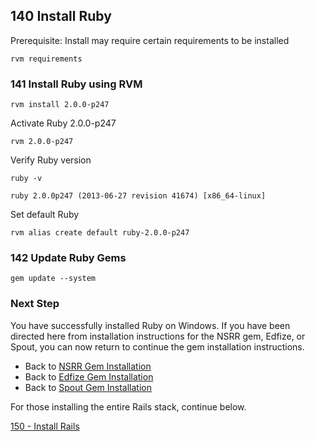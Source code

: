 ## 140 Install Ruby

Prerequisite: Install may require certain requirements to be installed

```
rvm requirements
```

### 141 Install Ruby using RVM

```
rvm install 2.0.0-p247
```

Activate Ruby 2.0.0-p247

```
rvm 2.0.0-p247
```

Verify Ruby version

```
ruby -v
```

```console
ruby 2.0.0p247 (2013-06-27 revision 41674) [x86_64-linux]
```

Set default Ruby

```
rvm alias create default ruby-2.0.0-p247
```

### 142 Update Ruby Gems

```
gem update --system
```

### Next Step

You have successfully installed Ruby on Windows. If you have been directed here from installation instructions for the NSRR gem, Edfize, or Spout, you can now return to continue the gem installation instructions.

- Back to [NSRR Gem Installation](https://github.com/nsrr/nsrr-gem#installation)
- Back to [Edfize Gem Installation](https://github.com/sleepepi/edfize#installation)
- Back to [Spout Gem Installation](https://github.com/sleepepi/spout#installation)

For those installing the entire Rails stack, continue below.

[150 - Install Rails](https://github.com/remomueller/documentation/tree/master/centos/150-install-rails.md)
